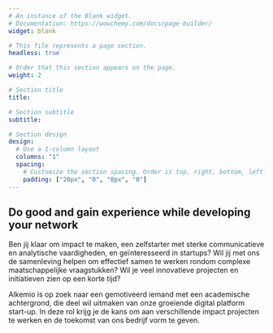 ```yaml
---
# An instance of the Blank widget.
# Documentation: https://wowchemy.com/docs/page-builder/
widget: blank

# This file represents a page section.
headless: true

# Order that this section appears on the page.
weight: 2

# Section title
title: 

# Section subtitle
subtitle: 

# Section design
design:
  # Use a 1-column layout
  columns: "1"
  spacing:
    # Customize the section spacing. Order is top, right, bottom, left.
    padding: ["20px", "0", "0px", "0"]
---
```

<h2 class="text-center"> Do good and gain experience while developing your network </h2>
Ben jij klaar om impact te maken, een zelfstarter met sterke communicatieve en analytische vaardigheden, en geïnteresseerd in startups? Wil jij met ons de samenleving helpen om effectief samen te werken rondom complexe maatschappelijke vraagstukken? Wil je veel innovatieve projecten en initiatieven zien op een korte tijd?

Alkemio is op zoek naar een gemotiveerd iemand met een academische achtergrond, die deel wil uitmaken van onze groeiende digital platform start-up. In deze rol krijg je de kans om aan verschillende impact projecten te werken en de toekomst van ons bedrijf vorm te geven. 